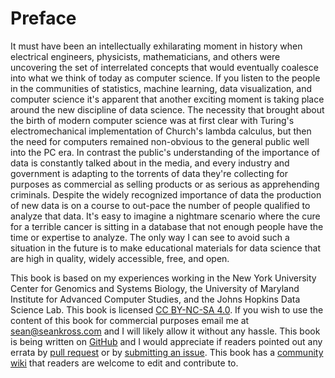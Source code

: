 # Preface

It must have been an intellectually exhilarating moment in history when 
electrical engineers, physicists, mathematicians, and others were uncovering the
set of interrelated concepts that would eventually coalesce into what we think 
of today as computer science. If you listen to the people in the 
communities of statistics, machine learning, data visualization, and computer 
science it's apparent that another exciting moment is taking place around the
new discipline of data science. The necessity that brought about the birth of 
modern computer science was at first clear with Turing's electromechanical
implementation of Church's lambda calculus, but then the need for computers
remained non-obvious to the general public well into the PC era. In contrast
the public's understanding of the importance of data is constantly talked about
in the media, and every industry and government is adapting to the torrents of
data they're collecting for purposes as commercial as selling products or as
serious as apprehending criminals. Despite the widely recognized importance of
data the production of new data is on a course to out-pace the number of people
qualified to analyze that data. It's easy to imagine a nightmare scenario where
the cure for a terrible cancer is sitting in a database that not enough people 
have the time or expertise to analyze. The only way I can see to avoid such a 
situation in the future is to make educational materials for data science that
are high in quality, widely accessible, free, and open.

This book is based on my experiences working in the New York University Center
for Genomics and Systems Biology, the University of Maryland Institute for 
Advanced Computer Studies, and the Johns Hopkins Data Science Lab. This book is
licensed [CC BY-NC-SA 4.0](http://creativecommons.org/licenses/by-nc-sa/4.0/).
If you wish to use the content of this book for commercial purposes email me at
sean@seankross.com and I will likely allow it without any hassle. This book is
being written on [GitHub](https://github.com/seankross/book) and I would
appreciate if readers pointed out any errata by
[pull request](https://github.com/seankross/book/compare) or by 
[submitting an issue](https://github.com/seankross/book/issues/new). This book
has a [community wiki](https://github.com/seankross/book/wiki) that readers
are welcome to edit and contribute to.
